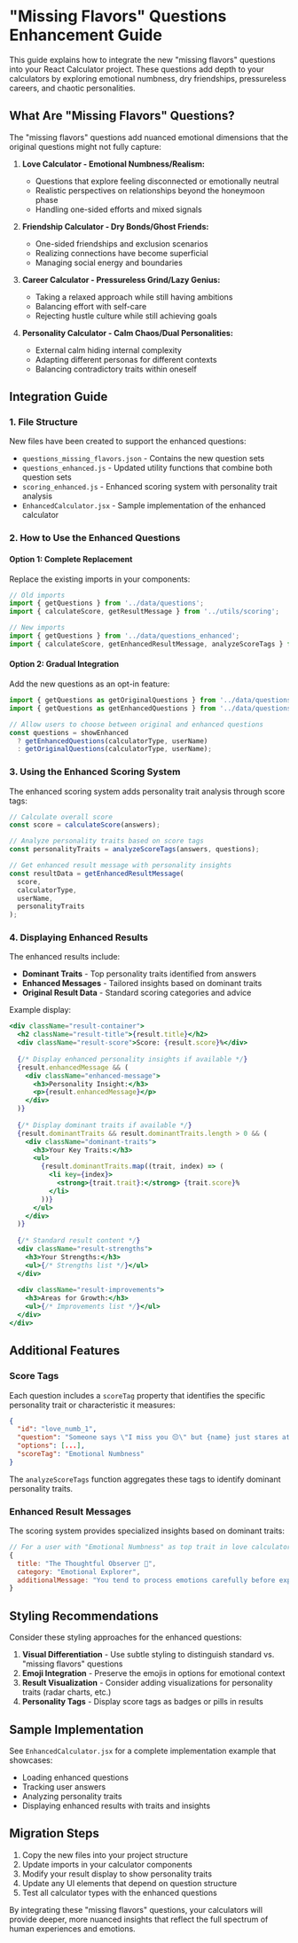 # "Missing Flavors" Questions Enhancement Guide

This guide explains how to integrate the new "missing flavors" questions into your React Calculator project. These questions add depth to your calculators by exploring emotional numbness, dry friendships, pressureless careers, and chaotic personalities.

## What Are "Missing Flavors" Questions?

The "missing flavors" questions add nuanced emotional dimensions that the original questions might not fully capture:

1. **Love Calculator - Emotional Numbness/Realism:**
   - Questions that explore feeling disconnected or emotionally neutral
   - Realistic perspectives on relationships beyond the honeymoon phase
   - Handling one-sided efforts and mixed signals

2. **Friendship Calculator - Dry Bonds/Ghost Friends:**
   - One-sided friendships and exclusion scenarios
   - Realizing connections have become superficial
   - Managing social energy and boundaries

3. **Career Calculator - Pressureless Grind/Lazy Genius:**
   - Taking a relaxed approach while still having ambitions
   - Balancing effort with self-care
   - Rejecting hustle culture while still achieving goals

4. **Personality Calculator - Calm Chaos/Dual Personalities:**
   - External calm hiding internal complexity
   - Adapting different personas for different contexts
   - Balancing contradictory traits within oneself

## Integration Guide

### 1. File Structure

New files have been created to support the enhanced questions:

- `questions_missing_flavors.json` - Contains the new question sets
- `questions_enhanced.js` - Updated utility functions that combine both question sets
- `scoring_enhanced.js` - Enhanced scoring system with personality trait analysis
- `EnhancedCalculator.jsx` - Sample implementation of the enhanced calculator

### 2. How to Use the Enhanced Questions

#### Option 1: Complete Replacement

Replace the existing imports in your components:

```jsx
// Old imports
import { getQuestions } from '../data/questions';
import { calculateScore, getResultMessage } from '../utils/scoring';

// New imports
import { getQuestions } from '../data/questions_enhanced';
import { calculateScore, getEnhancedResultMessage, analyzeScoreTags } from '../utils/scoring_enhanced';
```

#### Option 2: Gradual Integration

Add the new questions as an opt-in feature:

```jsx
import { getQuestions as getOriginalQuestions } from '../data/questions';
import { getQuestions as getEnhancedQuestions } from '../data/questions_enhanced';

// Allow users to choose between original and enhanced questions
const questions = showEnhanced 
  ? getEnhancedQuestions(calculatorType, userName)
  : getOriginalQuestions(calculatorType, userName);
```

### 3. Using the Enhanced Scoring System

The enhanced scoring system adds personality trait analysis through score tags:

```jsx
// Calculate overall score
const score = calculateScore(answers);

// Analyze personality traits based on score tags
const personalityTraits = analyzeScoreTags(answers, questions);

// Get enhanced result message with personality insights
const resultData = getEnhancedResultMessage(
  score,
  calculatorType,
  userName,
  personalityTraits
);
```

### 4. Displaying Enhanced Results

The enhanced results include:

- **Dominant Traits** - Top personality traits identified from answers
- **Enhanced Messages** - Tailored insights based on dominant traits
- **Original Result Data** - Standard scoring categories and advice

Example display:

```jsx
<div className="result-container">
  <h2 className="result-title">{result.title}</h2>
  <div className="result-score">Score: {result.score}%</div>
  
  {/* Display enhanced personality insights if available */}
  {result.enhancedMessage && (
    <div className="enhanced-message">
      <h3>Personality Insight:</h3>
      <p>{result.enhancedMessage}</p>
    </div>
  )}
  
  {/* Display dominant traits if available */}
  {result.dominantTraits && result.dominantTraits.length > 0 && (
    <div className="dominant-traits">
      <h3>Your Key Traits:</h3>
      <ul>
        {result.dominantTraits.map((trait, index) => (
          <li key={index}>
            <strong>{trait.trait}:</strong> {trait.score}%
          </li>
        ))}
      </ul>
    </div>
  )}
  
  {/* Standard result content */}
  <div className="result-strengths">
    <h3>Your Strengths:</h3>
    <ul>{/* Strengths list */}</ul>
  </div>
  
  <div className="result-improvements">
    <h3>Areas for Growth:</h3>
    <ul>{/* Improvements list */}</ul>
  </div>
</div>
```

## Additional Features

### Score Tags

Each question includes a `scoreTag` property that identifies the specific personality trait or characteristic it measures:

```json
{
  "id": "love_numb_1",
  "question": "Someone says \"I miss you 😔\" but {name} just stares at the screen. What's going through your mind?",
  "options": [...],
  "scoreTag": "Emotional Numbness"
}
```

The `analyzeScoreTags` function aggregates these tags to identify dominant personality traits.

### Enhanced Result Messages

The scoring system provides specialized insights based on dominant traits:

```javascript
// For a user with "Emotional Numbness" as top trait in love calculator
{
  title: "The Thoughtful Observer 🧊",
  category: "Emotional Explorer",
  additionalMessage: "You tend to process emotions carefully before expressing them. This thoughtfulness can be a strength, but remember that vulnerability can also create deeper connections."
}
```

## Styling Recommendations

Consider these styling approaches for the enhanced questions:

1. **Visual Differentiation** - Use subtle styling to distinguish standard vs. "missing flavors" questions
2. **Emoji Integration** - Preserve the emojis in options for emotional context
3. **Result Visualization** - Consider adding visualizations for personality traits (radar charts, etc.)
4. **Personality Tags** - Display score tags as badges or pills in results

## Sample Implementation

See `EnhancedCalculator.jsx` for a complete implementation example that showcases:

- Loading enhanced questions
- Tracking user answers
- Analyzing personality traits
- Displaying enhanced results with traits and insights

## Migration Steps

1. Copy the new files into your project structure
2. Update imports in your calculator components
3. Modify your result display to show personality traits
4. Update any UI elements that depend on question structure
5. Test all calculator types with the enhanced questions

By integrating these "missing flavors" questions, your calculators will provide deeper, more nuanced insights that reflect the full spectrum of human experiences and emotions.
